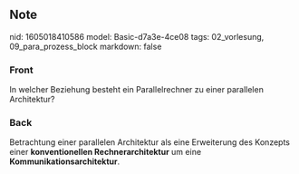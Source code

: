 ## Note
nid: 1605018410586
model: Basic-d7a3e-4ce08
tags: 02_vorlesung, 09_para_prozess_block
markdown: false

### Front
<p><span>In welcher Beziehung besteht ein Parallelrechner zu einer
parallelen Architektur?</span>

### Back
<p>Betrachtung einer parallelen Architektur als eine Erweiterung
des Konzepts einer <b>konventionellen Rechnerarchitektur</b> um
eine <b style="">Kommunikationsarchitektur</b>.
